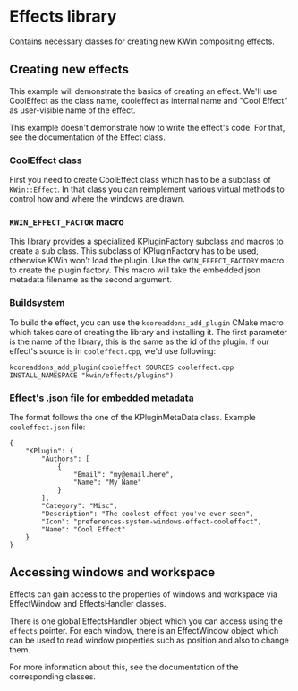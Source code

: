 # Effects library 

Contains necessary classes for creating new KWin compositing effects.

## Creating new effects
This example will demonstrate the basics of creating an effect. We'll use
CoolEffect as the class name, cooleffect as internal name and
"Cool Effect" as user-visible name of the effect.

This example doesn't demonstrate how to write the effect's code. For that,
see the documentation of the Effect class.

### CoolEffect class
First you need to create CoolEffect class which has to be a subclass of
`KWin::Effect`. In that class you can reimplement various virtual
methods to control how and where the windows are drawn.

### `KWIN_EFFECT_FACTOR` macro
This library provides a specialized KPluginFactory subclass and macros to
create a sub class. This subclass of KPluginFactory has to be used, otherwise
KWin won't load the plugin. Use the `KWIN_EFFECT_FACTORY` macro to create the
plugin factory.
This macro will take the embedded json metadata filename as the second argument.

### Buildsystem
To build the effect, you can use the `kcoreaddons_add_plugin` CMake macro which
takes care of creating the library and installing it.
The first parameter is the name of the library, this is the same as the id of the plugin.
If our effect's source is in `cooleffect.cpp`, we'd use following:
```
kcoreaddons_add_plugin(cooleffect SOURCES cooleffect.cpp INSTALL_NAMESPACE "kwin/effects/plugins")
```

### Effect's .json file for embedded metadata
The format follows the one of the KPluginMetaData class.
Example `cooleffect.json` file:
```
{
    "KPlugin": {
        "Authors": [
            {
                "Email": "my@email.here",
                "Name": "My Name"
            }
        ],
        "Category": "Misc",
        "Description": "The coolest effect you've ever seen",
        "Icon": "preferences-system-windows-effect-cooleffect",
        "Name": "Cool Effect"
    }
}
```

## Accessing windows and workspace
Effects can gain access to the properties of windows and workspace via
EffectWindow and EffectsHandler classes.

There is one global EffectsHandler object which you can access using the `effects` pointer.
For each window, there is an EffectWindow object which can be used to read
window properties such as position and also to change them.

For more information about this, see the documentation of the corresponding classes.
